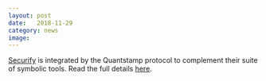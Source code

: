 ```yaml
---
layout: post
date:   2018-11-29
category: news
image: 
---
```


[Securify](https://securify.chainsecurity.com/) is integrated by the Quantstamp protocol to complement their suite of symbolic tools. Read the full details [here](https://medium.com/quantstamp/quantstamp-community-update-nov-29-2018-e60b46f665d).
